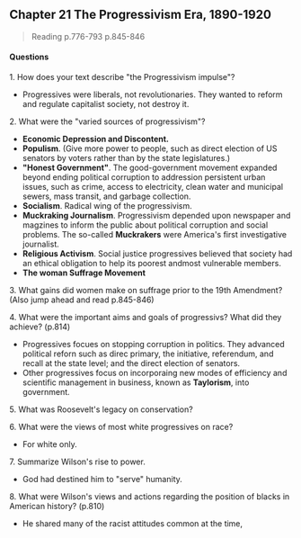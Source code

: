 ## Chapter 21 The Progressivism Era, 1890-1920

>Reading
p.776-793
p.845-846

#### Questions
1\. How does your text describe "the Progressivism impulse"?
+ Progressives were liberals, not revolutionaries. They wanted to reform and regulate capitalist society, not destroy it.

2\. What were the "varied sources of progressivism"?
+ **Economic Depression and Discontent.**
+ **Populism**. (Give more power to people, such as direct election of US senators by voters rather than by the state legislatures.)
+ **"Honest Government"**. The good-government movement expanded beyond ending political corruption to addression persistent urban issues, such as crime, access to electricity, clean water and municipal sewers, mass transit, and garbage collection.
+ **Socialism**. Radical wing of the progressivism.
+ **Muckraking Journalism**. Progressivism depended upon newspaper and magzines to inform the public about political corruption and social problems. The so-called **Muckrakers** were America's first investigative journalist.
+ **Religious Activism**. Social justice progressives believed that society had an ethical obligation to help its poorest andmost vulnerable members.
+ **The woman Suffrage Movement**

3\. What gains did women make on suffrage prior to the 19th Amendment? (Also jump ahead and read p.845-846)


4\. What were the important aims and goals of progressivs? What did they achieve? (p.814)
+ Progressives focues on stopping corruption in politics. They advanced political reforn such as direc primary, the initiative, referendum, and recall at the state level; and the direct election of senators.
+ Other progressives focus on incorporaing new modes of efficiency and scientific management in business, known as **Taylorism**, into government.

5\. What was Roosevelt's legacy on conservation?

6\. What were the views of most white progressives on race?
+ For white only.

7\. Summarize Wilson's rise to power.
+ God had destined him to "serve" humanity.

8\. What were Wilson's views and actions regarding the position of blacks in American history? (p.810)
+ He shared many of the racist attitudes common at the time,
